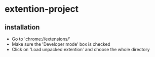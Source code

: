 # extention-project

## installation

- Go to 'chrome://extensions/'
- Make sure the 'Developer mode' box is checked
- Click on 'Load unpacked extention' and choose the whole directory

